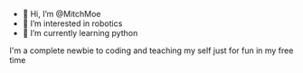 - 👋 Hi, I’m @MitchMoe
- 👀 I’m interested in robotics
- 🌱 I’m currently learning python

I'm a complete newbie to coding and teaching my self just for fun in my free time

<!---
MitchMoe/MitchMoe is a ✨ special ✨ repository because its `README.md` (this file) appears on your GitHub profile.
You can click the Preview link to take a look at your changes.
--->
